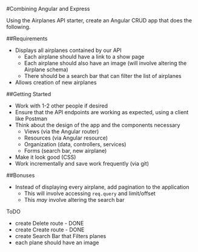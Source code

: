 #Combining Angular and Express

Using the Airplanes API starter, create an Angular CRUD app that does the following.

##Requirements

* Displays all airplanes contained by our API
  * Each airplane should have a link to a show page
  * Each airplane should also have an image (will involve altering the Airplane schema)
  * There should be a search bar that can filter the list of airplanes
* Allows creation of new airplanes

##Getting Started

* Work with 1-2 other people if desired
* Ensure that the API endpoints are working as expected, using a client like Postman
* Think about the design of the app and the components necessary
  * Views (via the Angular router)
  * Resources (via Angular resource)
  * Organization (data, controllers, services)
  * Forms (search bar, new airplane)
* Make it look good (CSS)
* Work incrementally and save work frequently (via git)

##Bonuses

* Instead of displaying every airplane, add pagination to the application
  * This will involve accessing `req.query` and limit/offset
  * This *may* involve altering the search bar


ToDO

- create Delete route - DONE
- create Create route - DONE
- create Search Bar that Filters planes
- each plane should have an image